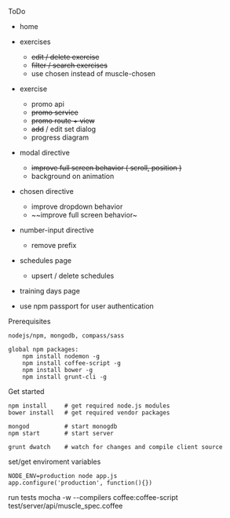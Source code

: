 ToDo

- home


- exercises
	- ~~edit / delete exercise~~
	- ~~filter / search exercises~~
	- use chosen instead of muscle-chosen


- exercise
	- promo api
	- ~~promo service~~
	- ~~promo route + view~~
	- ~~add~~ / edit set dialog
	- progress diagram


- modal directive
	- ~~improve full screen behavior ( scroll, position )~~
	- background on animation


- chosen directive
	- improve dropdown behavior
	- ~~improve full screen behavior~


- number-input directive
	- remove prefix


- schedules page
	- upsert / delete schedules


- training days page


- use npm passport for user authentication


Prerequisites

	nodejs/npm, mongodb, compass/sass

	global npm packages:
		npm install nodemon -g
		npm install coffee-script -g
		npm install bower -g
		npm install grunt-cli -g



Get started

	npm install		# get required node.js modules
	bower install	# get required vendor packages

	mongod 			# start monogdb
	npm start		# start server

	grunt dwatch 	# watch for changes and compile client source




set/get enviroment variables

	NODE_ENV=production node app.js
	app.configure('production', function(){})


run tests
	mocha -w  --compilers coffee:coffee-script test/server/api/muscle_spec.coffee


